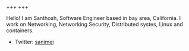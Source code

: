 +++
+++

Hello! I am Santhosh, Software Engineer based in bay area, California. I work on Networking, Networking Security, Distributed systes, Linux and containers.

* Twitter: [sanimej](https://twitter.com/1sanimej)
